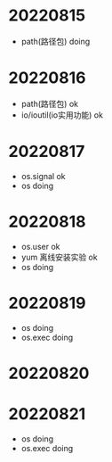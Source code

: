 # 20220815

- path(路径包) doing

# 20220816

- path(路径包) ok
- io/ioutil(io实用功能) ok

# 20220817

- os.signal ok
- os doing

# 20220818

- os.user ok
- yum 离线安装实验 ok
- os doing

# 20220819
- os doing
- os.exec doing

# 20220820

# 20220821
- os doing
- os.exec doing

